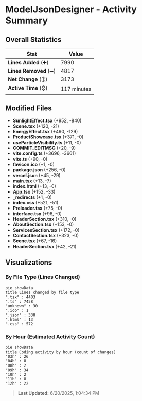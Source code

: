 # ModelJsonDesigner - Activity Summary 

## Overall Statistics

| Stat                   | Value                                                             |
| ---------------------- | ----------------------------------------------------------------- |
| **Lines Added** (➕)   | 7990                                          |
| **Lines Removed** (➖) | 4817                                        |
| **Net Change** (↕)    | 3173                |
| **Active Time** (⌚)   | 117 minutes |


## Modified Files
- **SunlightEffect.tsx** (+952, -840)
- **Scene.tsx** (+120, -21)
- **EnergyEffect.tsx** (+490, -129)
- **ProductShowcase.tsx** (+371, -0)
- **useParticleVisibility.ts** (+11, -0)
- **COMMIT_EDITMSG** (+20, -9)
- **vite.config.ts** (+3696, -3661)
- **vite.ts** (+90, -0)
- **favicon.ico** (+1, -0)
- **package.json** (+256, -0)
- **vercel.json** (+45, -29)
- **main.tsx** (+13, -7)
- **index.html** (+13, -0)
- **App.tsx** (+152, -33)
- **_redirects** (+1, -0)
- **index.css** (+521, -51)
- **Preloader.tsx** (+75, -0)
- **interface.tsx** (+96, -0)
- **HeaderSection.tsx** (+310, -0)
- **AboutSection.tsx** (+153, -0)
- **ServicesSection.tsx** (+172, -0)
- **ContactSection.tsx** (+323, -0)
- **Scene.tsx** (+67, -16)
- **HeaderSection.tsx** (+42, -21)

## Visualizations

### By File Type (Lines Changed)

```mermaid
pie showData
title Lines changed by file type
".tsx" : 4403
".ts" : 7458
"unknown" : 30
".ico" : 1
".json" : 330
".html" : 13
".css" : 572
```

### By Hour (Estimated Activity Count)

```mermaid
pie showData
title Coding activity by hour (count of changes)
"03h" : 26
"04h" : 8
"08h" : 2
"09h" : 34
"10h" : 2
"11h" : 8
"12h" : 22
```


> **Last Updated:** 6/20/2025, 1:04:34 PM